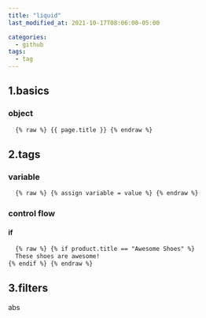 ```yaml
---
title: "liquid"
last_modified_at: 2021-10-17T08:06:00-05:00

categories:
  - github
tags:
  - tag
---
```


## 1.basics

### object
```html
  {% raw %} {{ page.title }} {% endraw %}
```

## 2.tags

### variable
```html
  {% raw %} {% assign variable = value %} {% endraw %}
```

### control flow
#### if
```html
  {% raw %} {% if product.title == "Awesome Shoes" %}
  These shoes are awesome!
{% endif %} {% endraw %}
```

## 3.filters
abs

